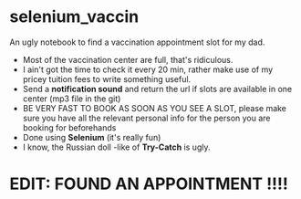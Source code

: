# selenium_vaccin

An ugly notebook to find a vaccination appointment slot for my dad.

- Most of the vaccination center are full, that's ridiculous.
- I ain't got the time to check it every 20 min, rather make use of my pricey tuition fees to write something useful. 
- Send a **notification sound** and return the url if slots are available in one center (mp3 file in the git) 
- BE VERY FAST TO BOOK AS SOON AS YOU SEE A SLOT, please make sure you have all the relevant personal info for the person you are booking for beforehands
- Done using **Selenium** (it's really fun)
- I know, the Russian doll -like of  **Try-Catch** is ugly.

# EDIT: FOUND AN APPOINTMENT !!!!


